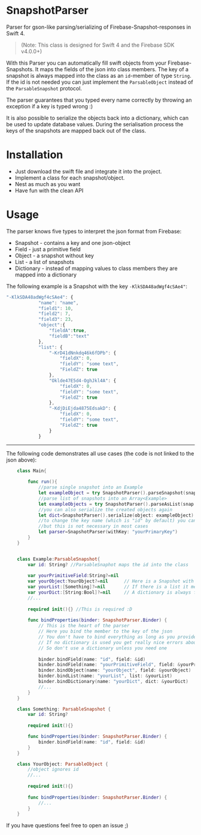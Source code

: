 # SnapshotParser
Parser for gson-like parsing/serializing of Firebase-Snapshot-responses in Swift 4.

> (Note: This class is designed for Swift 4 and the Firebase SDK v4.0.0+)


With this Parser you can automatically fill swift objects from your Firebase-Snapshots.
It maps the fields of the json into class members. 
The key of a snapshot is always mapped into the class as an ```id```-member of type ```String```.
If the id is not needed you can just implement the ```ParsableObject``` instead of the ```ParsableSnapshot``` protocol.

The parser guarantees that you typed every name correctly by throwing an exception if a key is typed wrong :)

It is also possible to serialize the objects back into a dictionary, which can be used to update database values.
During the serialisation process the keys of the snapshots are mapped back out of the class.

# Installation
* Just download the swift file and integrate it into the project.
* Implement a class for each snapshot/object.
* Nest as much as you want
* Have fun with the clean API

# Usage

The parser knows five types to interpret the json format from Firebase:

* Snapshot - contains a key and one json-object
* Field - just a primitive field
* Object - a snapshot without key
* List - a list of snapshots
* Dictionary - instead of mapping values to class members they are mapped into a dictionary

The following example is a Snapshot with the key ``-KlkSDA48adWgf4cSAe4"``:

```javascript
"-KlkSDA48adWgf4cSAe4": {
			"name": "name",
			"field1": 10,
			"field2": 7,
			"field3": 23,
			"object":{
				"fieldA":true,
				"fieldB":"text"
			},
			"list": {
				"-KrD41dNnkdq46k6fDPb": {
					"fieldX": 0,
					"fieldY": "some text",
					"FieldZ": true
				},
				"Oklde47E5d4-OghJkl4A": {
					"fieldX": 0,
					"fieldY": "some text",
					"FieldZ": true
				},
				"-KdjDiEjda4875EdsakD": {
					"fieldX": 0,
					"fieldY": "some text",
					"FieldZ": true
				}
			}
```

---

The following code demonstrates all use cases (the code is not linked to the json above):

```swift
    class Main{
        
        func run(){
            //parse single snapshot into an Example
            let exampleObject = try SnapshotParser().parseSnapshot(snap: getSnapshot(),type: Example.self)
            //parse list of snapshots into an Array<Example>
            let exampleObjects = try SnapshotParser().parseAsList(snap: getSnapshot(),type: Example.self)
            //you can also serialize the created objects again
            let dict=SnapshotParser().serialize(object: exampleObject)
            //to change the key name (which is "id" by default) you can create the parser with a custom key
            //but this is not necessary in most cases
            let parser=SnapshotParser(withKey: "yourPrimaryKey") 
        }
    }


    class Example:ParsableSnapshot{
        var id: String? //ParsableSnaphot maps the id into the class
        
        var yourPrimitiveField:String?=nil
        var yourObject:YourObject?=nil      // Here is a Snapshot with an ignored id value
        var yourList:[Something]?=nil       // If there is a list it means that Example contains multiple snapshots
        var yourDict:[String:Bool]?=nil     // A dictionary is always filled with all the bindings which were not explicitly bound
        //...
        
        required init(){} //This is required :D
        
        func bindProperties(binder: SnapshotParser.Binder) {
            // This is the heart of the parser
            // Here you bind the member to the key of the json
            // You don't have to bind everything as long as you provide a dictionary to take the rest of the fields
            // If no dictionary is used you get really nice errors about typos in the names - that is a good thing!
            // So don't use a dictionary unless you need one
         
            binder.bindField(name: "id", field: &id)
            binder.bindField(name: "yourPrimitiveField", field: &yourPrimitiveField)
            binder.bindObject(name: "yourObject", field: &yourObject)
            binder.bindList(name: "yourList", list: &yourList)
            binder.bindDictionary(name: "yourDict", dict: &yourDict)
            //...
        }
    }

    class Something: ParsableSnapshot {
        var id: String?
        
        required init(){}

        func bindProperties(binder: SnapshotParser.Binder) {
            binder.bindField(name: "id", field: &id)
        }
    }

    class YourObject: ParsableObject {
        //object ignores id
        //...
        
        required init(){}
        
        func bindProperties(binder: SnapshotParser.Binder) {
            //...
        }
    }
```

If you have questions feel free to open an issue ;)
